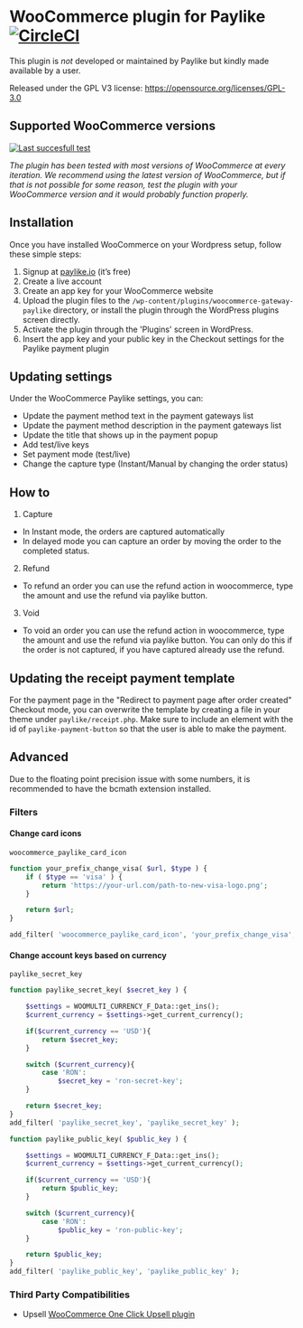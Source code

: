 # WooCommerce plugin for Paylike [![CircleCI](https://circleci.com/gh/paylike/plugin-woocommerce.svg?style=shield)](https://circleci.com/gh/paylike/plugin-woocommerce)

This plugin is *not* developed or maintained by Paylike but kindly made
available by a user.

Released under the GPL V3 license: https://opensource.org/licenses/GPL-3.0


## Supported WooCommerce versions 

[![Last succesfull test](https://log.derikon.ro/api/v1/log/read?tag=woocommerce&view=svg&label=WooCommerce&key=ecommerce&background=96588a)](https://log.derikon.ro/api/v1/log/read?tag=woocommerce&view=html)

*The plugin has been tested with most versions of WooCommerce at every iteration. We recommend using the latest version of WooCommerce, but if that is not possible for some reason, test the plugin with your WooCommerce version and it would probably function properly.* 


## Installation

  Once you have installed WooCommerce on your Wordpress setup, follow these simple steps:
  1. Signup at [paylike.io](https://paylike.io) (it’s free)
  1. Create a live account
  1. Create an app key for your WooCommerce website
  1. Upload the plugin files to the `/wp-content/plugins/woocommerce-gateway-paylike` directory, or install the plugin through the WordPress plugins screen directly.
  1. Activate the plugin through the 'Plugins' screen in WordPress.
  1. Insert the app key and your public key in the Checkout settings for the Paylike payment plugin
  


## Updating settings

Under the WooCommerce Paylike settings, you can:
 * Update the payment method text in the payment gateways list
 * Update the payment method description in the payment gateways list
 * Update the title that shows up in the payment popup 
 * Add test/live keys
 * Set payment mode (test/live)
 * Change the capture type (Instant/Manual by changing the order status)
 
 ## How to
 
 1. Capture
 * In Instant mode, the orders are captured automatically
 * In delayed mode you can capture an order by moving the order to the completed status. 
 2. Refund
   * To refund an order you can use the refund action in woocommerce, type the amount and use the refund via paylike button.
 3. Void
   * To void an order you can use the refund action in woocommerce, type the amount and use the refund via paylike button. You can only do this if the order is not captured, if you have captured already use the refund. 
   
## Updating the receipt payment template
   
For the payment page in the "Redirect to payment page after order created" Checkout mode, you can overwrite the template by creating a file in your theme under `paylike/receipt.php`.
Make sure to include an element with the id of `paylike-payment-button` so that the user is able to make the payment.


## Advanced

Due to the floating point precision issue with some numbers, it is recommended to have the bcmath extension installed. 


### Filters

#### Change card icons

`woocommerce_paylike_card_icon`

```php
function your_prefix_change_visa( $url, $type ) {
	if ( $type == 'visa' ) {
		return 'https://your-url.com/path-to-new-visa-logo.png';
	}

	return $url;
}

add_filter( 'woocommerce_paylike_card_icon', 'your_prefix_change_visa', 10, 2 );
```

#### Change account keys based on currency

`paylike_secret_key`
```php 
function paylike_secret_key( $secret_key ) {

    $settings = WOOMULTI_CURRENCY_F_Data::get_ins();
    $current_currency = $settings->get_current_currency();

    if($current_currency == 'USD'){
        return $secret_key;
    }

    switch ($current_currency){
        case 'RON':
            $secret_key = 'ron-secret-key';
    }

    return $secret_key;
}
add_filter( 'paylike_secret_key', 'paylike_secret_key' );

function paylike_public_key( $public_key ) {

    $settings = WOOMULTI_CURRENCY_F_Data::get_ins();
    $current_currency = $settings->get_current_currency();

    if($current_currency == 'USD'){
        return $public_key;
    }

    switch ($current_currency){
        case 'RON':
            $public_key = 'ron-public-key';
    }

    return $public_key;
}
add_filter( 'paylike_public_key', 'paylike_public_key' );
```

### Third Party Compatibilities

- Upsell [WooCommerce One Click Upsell plugin](https://buildwoofunnels.com/woocommerce-one-click-upsells-upstroke/)